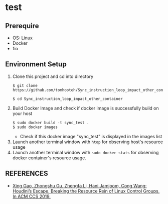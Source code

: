 # test

## Prerequire
- OS: Linux
- Docker
- fio

## Environment Setup
1. Clone this project and cd into directory
    ```
    $ git clone https://github.com/tomhooteh/Sync_instruction_loop_impact_other_container.git

    $ cd Sync_instruction_loop_impact_other_container
    ```
2. Build Docker Image and check if docker image is successfully build on your host
    ```
    $ sudo docker build -t sync_test .
    $ sudo docker images
    ```
    - Check if this docker image "sync_test" is displayed in the images list
3. Launch another terminal window with `htop` for observing host's resource usage
4. Launch another terminal window with `sudo docker stats` for observing docker container's resource usage.

## REFERENCES
- [Xing Gao, Zhongshu Gu, Zhengfa Li, Hani Jamjoom, Cong Wang: Houdini’s Escape. Breaking the Resource Rein of Linux Control Groups. In ACM CCS 2019.](https://gzs715.github.io/pubs/HOUDINI_CCS19.pdf)
